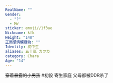 ```yaml
---
RealName: ""
Gender:
  - "?"
  - M♂
sticker: emoji//1f3ae
Nickname: kfk
Height: "148"
正面感情觸發物: ""
Identity: 初中生
aliases: 五十嵐 カフカ
category: Chara
Age: "14"
---
```

~~穿着暴露的小男孩~~
#初設 寄生家庭 父母都被DDR杀了